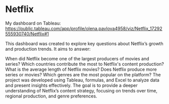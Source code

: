 # Netflix

My dashboard on Tableau: https://public.tableau.com/app/profile/olena.pavlova4958/viz/Netflix_17292555930740/Netflix#1

This dashboard was created to explore key questions about Netflix’s growth and production trends. It aims to answer:

When did Netflix become one of the largest producers of movies and series?
Which countries contribute the most to Netflix's content production?
What is the average length of Netflix movies?
Does Netflix produce more series or movies?
Which genres are the most popular on the platform?
The project was developed using Tableau, formulas, and Excel to analyze data and present insights effectively. The goal is to provide a deeper understanding of Netflix’s content strategy, focusing on trends over time, regional production, and genre preferences.
